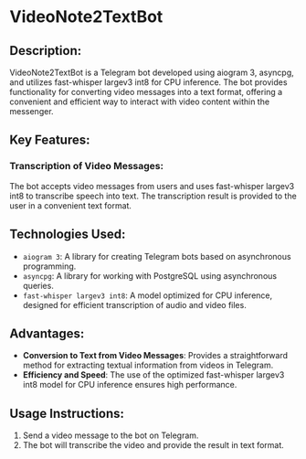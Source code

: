 # VideoNote2TextBot
## Description:
VideoNote2TextBot is a Telegram bot developed using aiogram 3, asyncpg, and utilizes fast-whisper largev3 int8 for CPU inference. The bot provides functionality for converting video messages into a text format, offering a convenient and efficient way to interact with video content within the messenger.

## Key Features:

### **Transcription of Video Messages**:

The bot accepts video messages from users and uses fast-whisper largev3 int8 to transcribe speech into text.
The transcription result is provided to the user in a convenient text format.
## Technologies Used:

- `aiogram 3`: A library for creating Telegram bots based on asynchronous programming.
- `asyncpg`: A library for working with PostgreSQL using asynchronous queries.
- `fast-whisper largev3 int8`: A model optimized for CPU inference, designed for efficient transcription of audio and video files.
## Advantages:

- **Conversion to Text from Video Messages**: Provides a straightforward method for extracting textual information from videos in Telegram.
- **Efficiency and Speed**: The use of the optimized fast-whisper largev3 int8 model for CPU inference ensures high performance.
## Usage Instructions:

1. Send a video message to the bot on Telegram.
2. The bot will transcribe the video and provide the result in text format.
